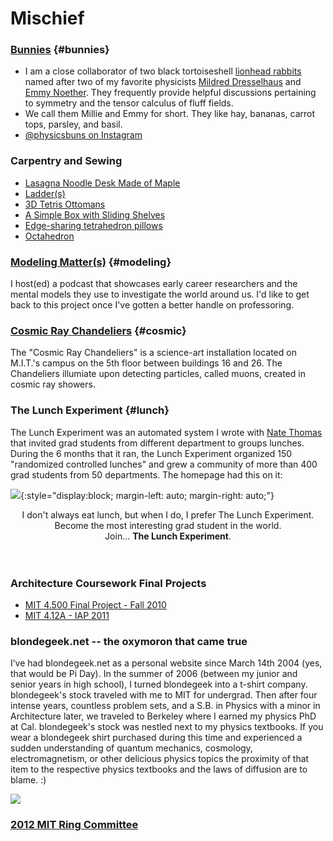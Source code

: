 # Mischief

### [Bunnies](https://www.instagram.com/physicsbuns/) {#bunnies}
* I am a close collaborator of two black tortoiseshell [lionhead rabbits](https://en.wikipedia.org/wiki/Lionhead_rabbit) named after two of my favorite physicists [Mildred Dresselhaus](https://en.wikipedia.org/wiki/Mildred_Dresselhaus) and [Emmy Noether](https://en.wikipedia.org/wiki/Emmy_Noether). They frequently provide helpful discussions pertaining to symmetry and the tensor calculus of fluff fields.
* We call them Millie and Emmy for short. They like hay, bananas, carrot tops, parsley, and basil.
* [@physicsbuns on Instagram](https://www.instagram.com/physicsbuns/)

### Carpentry and Sewing
* [Lasagna Noodle Desk Made of Maple](https://www.instructables.com/Lasagna-Noodle-Desk-Made-of-Maple/)
* [Ladder(s)](https://www.instagram.com/p/B_V52xQnTYv/)
* [3D Tetris Ottomans](https://www.instagram.com/p/B_V4S1MH3Td/)
* [A Simple Box with Sliding Shelves](https://www.instagram.com/p/B_V45PtHRT2/)
* [Edge-sharing tetrahedron pillows](https://www.instagram.com/p/B_V3SjCH8XB/)
* [Octahedron](https://www.instagram.com/p/B_V2SRIns8N/)

### [Modeling Matter(s)](http://modelingmatters.com) {#modeling}
I host(ed) a podcast that showcases early career researchers and the mental models they use to investigate the world around us. I'd like to get back to this project once I've gotten a better handle on professoring.

### [Cosmic Ray Chandeliers](http://blondegeek.github.io/cosmicray) {#cosmic}
The "Cosmic Ray Chandeliers" is a science-art installation located on M.I.T.'s campus on the 5th floor between buildings 16 and 26. The Chandeliers illumiate upon detecting particles, called muons, created in cosmic ray showers. 

### The Lunch Experiment {#lunch}
The Lunch Experiment was an automated system I wrote with [Nate Thomas](https://www.linkedin.com/in/nathaniel-thomas-18603079/) that invited grad students from different department to groups lunches. During the 6 months that it ran, the Lunch Experiment organized 150 "randomized controlled lunches" and grew a community of more than 400 grad students from 50 departments. The homepage had this on it:

![](https://blondegeek.github.io/assets/img/thelunchexp.jpg){:style="display:block; margin-left: auto; margin-right: auto;"}

<center>
I don't always eat lunch, but when I do, I prefer The Lunch Experiment.
  <br>
Become the most interesting grad student in the world.
  <br>
Join... <b>The Lunch Experiment</b>.
</center>
<br>
<br>

### Architecture Coursework Final Projects
* [MIT 4.500 Final Project - Fall 2010](https://www.dropbox.com/s/u9yls4jaqam0upe/blngeek_4500_Final.pdf?dl=0)
* [MIT 4.12A - IAP 2011](https://www.dropbox.com/s/vr3nrvknmm798hj/Tess-412A2011.pdf?dl=0)

### blondegeek.net -- the oxymoron that came true
I’ve had blondegeek.net as a personal website since March 14th 2004 (yes, that would be Pi Day). In the summer of 2006 (between my junior and senior years in high school), I turned blondegeek into a t-shirt company. blondegeek's stock traveled with me to MIT for undergrad. Then after four intense years, countless problem sets, and a S.B. in Physics with a minor in Architecture later, we traveled to Berkeley where I earned my physics PhD at Cal. blondegeek's stock was nestled next to my physics textbooks. If you wear a blondegeek shirt purchased during this time and experienced a sudden understanding of quantum mechanics, cosmology, electromagnetism, or other delicious physics topics the proximity of that item to the respective physics textbooks and the laws of diffusion are to blame. :)

![](https://blondegeek.github.io/assets/img/blondegeek_screenshot.png)

### [2012 MIT Ring Committee](http://twentytwelve.mit.edu/ring/site/design)
